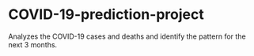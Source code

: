 # COVID-19-prediction-project
Analyzes the COVID-19 cases and deaths and identify the pattern for the next 3 months.
